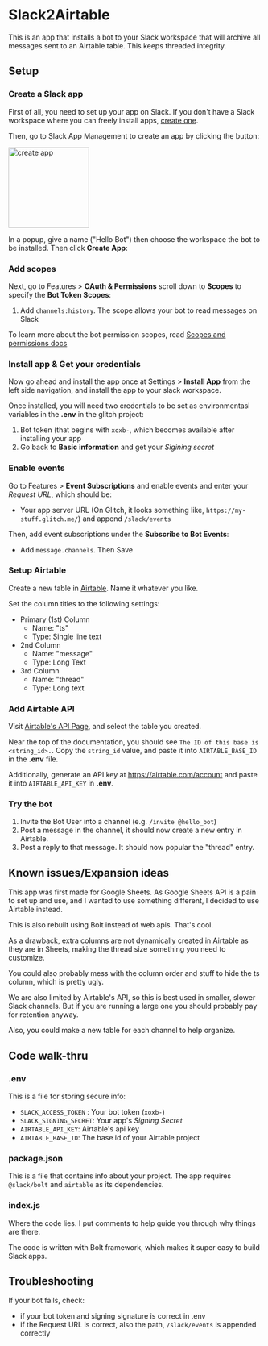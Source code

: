 # Slack2Airtable

This is an app that installs a bot to your Slack workspace that will archive all messages sent to an Airtable table. This keeps threaded integrity.

## Setup

### Create a Slack app

First of all, you need to set up your app on Slack.
If you don't have a Slack workspace where you can freely install apps, [create one](https://slack.com/create).

Then, go to Slack App Management to create an app by clicking the button:

<a href="https://api.slack.com/apps?new_app=1&ref=glitch_starter_kit" target="_blank"><img alt="create app" style="width:160px" src="https://cdn.glitch.com/c4ac9a31-af24-4489-a9b5-b3fc8f612115%2Fslack_create_button.png?v=1580425013074"></a>

In a popup, give a name ("Hello Bot") then choose the workspace the bot to be installed. Then click **Create App**:

### Add scopes

Next, go to Features > **OAuth & Permissions** scroll down to **Scopes** to specify the **Bot Token Scopes**:
  1. Add `channels:history`. The scope allows your bot to read messages on Slack

To learn more about the bot permission scopes, read [Scopes and permissions docs](https://api.slack.com/scopes)


### Install app & Get your credentials

Now go ahead and install the app once at Settings > **Install App** from the left side navigation, and install the app to your slack workspace.

Once installed, you will need two credentials to be set as environmentasl variables in the **.env** in the glitch project:

1. Bot token (that begins with `xoxb-`, which becomes available after installing your app
2. Go back to **Basic information** and get your _Sigining secret_


### Enable events

Go to Features > **Event Subscriptions** and enable events and enter your _Request URL_, which should be:
  - Your app server URL (On Glitch, it looks something like, `https://my-stuff.glitch.me/`) and append `/slack/events`
   
Then, add event subscriptions under the **Subscribe to Bot Events**:
  - Add `message.channels`. Then Save
  
### Setup Airtable

Create a new table in [Airtable](https://airtable.com/). Name it whatever you like.

Set the column titles to the following settings:
- Primary (1st) Column
  - Name: "ts"
  - Type: Single line text
- 2nd Column
  - Name: "message"
  - Type: Long Text
- 3rd Column
  - Name: "thread"
  - Type: Long text
  
### Add Airtable API

Visit [Airtable's API Page](https://airtable.com/api), and select the table you created.

Near the top of the documentation, you should see `The ID of this base is <string_id>.`. Copy the `string_id` value, and paste it into `AIRTABLE_BASE_ID` in the **.env** file.

Additionally, generate an API key at https://airtable.com/account and paste it into `AIRTABLE_API_KEY` in **.env**.
  
### Try the bot

1. Invite the Bot User into a channel (e.g. `/invite @hello_bot`)
2. Post a message in the channel, it should now create a new entry in Airtable.
3. Post a reply to that message. It should now popular the "thread" entry.

## Known issues/Expansion ideas

This app was first made for Google Sheets. As Google Sheets API is a pain to set up and use, and I wanted to use something different, I decided to use Airtable instead.

This is also rebuilt using Bolt instead of web apis. That's cool.

As a drawback, extra columns are not dynamically created in Airtable as they are in Sheets, making the thread size something you need to customize.

You could also probably mess with the column order and stuff to hide the ts column, which is pretty ugly.

We are also limited by Airtable's API, so this is best used in smaller, slower Slack channels. But if you are running a large one you should probably pay for retention anyway.

Also, you could make a new table for each channel to help organize.

## Code walk-thru

### .env

This is a file for storing secure info:

- `SLACK_ACCESS_TOKEN` : Your bot token (`xoxb-`)
- `SLACK_SIGNING_SECRET`: Your app's _Signing Secret_
- `AIRTABLE_API_KEY`: Airtable's api key
- `AIRTABLE_BASE_ID`: The base id of your Airtable project
  
### package.json

This is a file that contains info about your project. The app requires `@slack/bolt` and `airtable` as its dependencies.

### index.js

Where the code lies. I put comments to help guide you through why things are there.

The code is written with Bolt framework, which makes it super easy to build Slack apps.


## Troubleshooting

If your bot fails, check:
- if your bot token and signing signature is correct in .env
- if the Request URL is correct, also the path, `/slack/events` is appended correctly